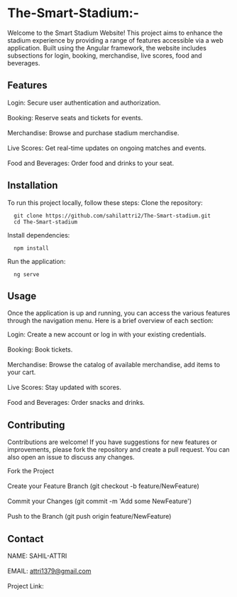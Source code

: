 # The-Smart-Stadium:-
Welcome to the Smart Stadium Website! This project aims to enhance the stadium experience by providing a range of features accessible via a web application. Built using the Angular framework, the website includes subsections for login, booking, merchandise, live scores, food and beverages.


## Features
Login: Secure user authentication and authorization.<br />   
Booking: Reserve seats and tickets for events.<br />   
Merchandise: Browse and purchase stadium merchandise. <br />   
Live Scores: Get real-time updates on ongoing matches and events. <br />   
Food and Beverages: Order food and drinks to your seat.<br />   

## Installation
To run this project locally, follow these steps:
  Clone the repository:

      git clone https://github.com/sahilattri2/The-Smart-stadium.git
      cd The-Smart-stadium
      
  Install dependencies:


      npm install
  Run the application:
        
      ng serve
      


## Usage
Once the application is up and running, you can access the various features through the navigation menu. Here is a brief overview of each section:

Login: Create a new account or log in with your existing credentials.<br />   
Booking: Book tickets. <br />   
Merchandise: Browse the catalog of available merchandise, add items to your cart.<br />   
Live Scores: Stay updated with scores.<br />   
Food and Beverages: Order snacks and drinks.<br />   

## Contributing
Contributions are welcome! If you have suggestions for new features or improvements, please fork the repository and create a pull request. You can also open an issue to discuss any changes.

Fork the Project<br />   
Create your Feature Branch (git checkout -b feature/NewFeature)<br />   
Commit your Changes (git commit -m 'Add some NewFeature')<br />   
Push to the Branch (git push origin feature/NewFeature)<br />     

## Contact
NAME: SAHIL-ATTRI <br />   
EMAIL: attri1379@gmail.com<br />   
Project Link: 
